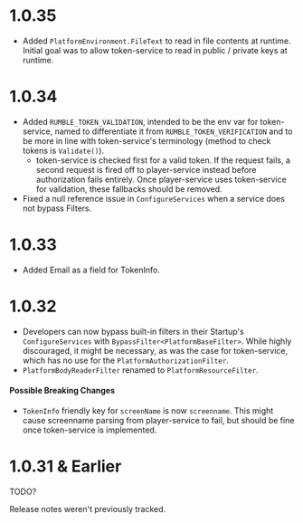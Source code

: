# 1.0.35

* Added `PlatformEnvironment.FileText` to read in file contents at runtime.  Initial goal was to allow token-service to read in public / private keys at runtime.

# 1.0.34

* Added `RUMBLE_TOKEN_VALIDATION`, intended to be the env var for token-service, named to differentiate it from `RUMBLE_TOKEN_VERIFICATION` and to be more in line with token-service's terminology (method to check tokens is `Validate()`).
	* token-service is checked first for a valid token.  If the request fails, a second request is fired off to player-service instead before authorization fails entirely.  Once player-service uses token-service for validation, these fallbacks should be removed.
* Fixed a null reference issue in `ConfigureServices` when a service does not bypass Filters.

# 1.0.33

* Added Email as a field for TokenInfo.

# 1.0.32

* Developers can now bypass built-in filters in their Startup's `ConfigureServices` with `BypassFilter<PlatformBaseFilter>`.  While highly discouraged, it might be necessary, as was the case for token-service, which has no use for the `PlatformAuthorizationFilter`.
* `PlatformBodyReaderFilter` renamed to `PlatformResourceFilter`.

#### Possible Breaking Changes

* `TokenInfo` friendly key for `screenName` is now `screenname`.  This might cause screenname parsing from player-service to fail, but should be fine once token-service is implemented.


# 1.0.31 & Earlier

TODO?

Release notes weren't previously tracked.
